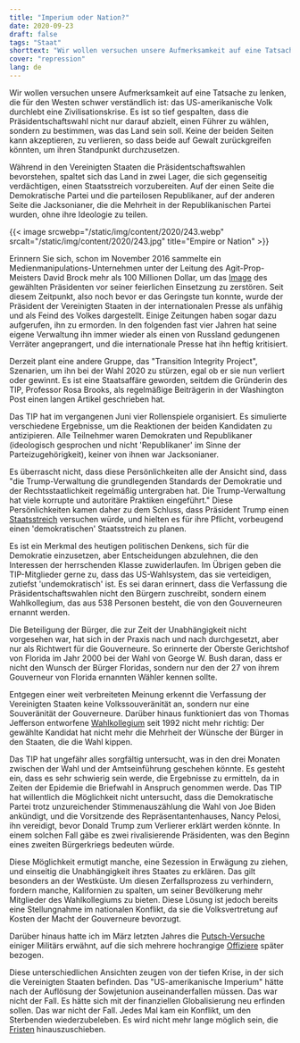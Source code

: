 ```yaml
---
title: "Imperium oder Nation?"
date: 2020-09-23
draft: false
tags: "Staat"
shorttext: "Wir wollen versuchen unsere Aufmerksamkeit auf eine Tatsache zu lenken, die für den Westen schwer verständlich ist."
cover: "repression"
lang: de
---
```


Wir wollen versuchen unsere Aufmerksamkeit auf eine Tatsache zu lenken, die für den Westen schwer verständlich ist: das US-amerikanische Volk durchlebt eine Zivilisationskrise. Es ist so tief gespalten, dass die Präsidentschaftswahl nicht nur darauf abzielt, einen Führer zu wählen, sondern zu bestimmen, was das Land sein soll. Keine der beiden Seiten kann akzeptieren, zu verlieren, so dass beide auf Gewalt zurückgreifen könnten, um ihren Standpunkt durchzusetzen.

Während in den Vereinigten Staaten die Präsidentschaftswahlen bevorstehen, spaltet sich das Land in zwei Lager, die sich gegenseitig verdächtigen, einen Staatsstreich vorzubereiten. Auf der einen Seite die Demokratische Partei und die parteilosen Republikaner, auf der anderen Seite die Jacksonianer, die die Mehrheit in der Republikanischen Partei wurden, ohne ihre Ideologie zu teilen.

{{< image srcwebp="/static/img/content/2020/243.webp" srcalt="/static/img/content/2020/243.jpg" title="Empire or Nation" >}}

Erinnern Sie sich, schon im November 2016 sammelte ein Medienmanipulations-Unternehmen unter der Leitung des Agit-Prop-Meisters David Brock mehr als 100 Millionen Dollar, um das [Image](https://www.voltairenet.org/article195462.html "Die Clinton-Maschine, um Donald Trump zu diskreditieren") des gewählten Präsidenten vor seiner feierlichen Einsetzung zu zerstören. Seit diesem Zeitpunkt, also noch bevor er das Geringste tun konnte, wurde der Präsident der Vereinigten Staaten in der internationalen Presse als unfähig und als Feind des Volkes dargestellt. Einige Zeitungen haben sogar dazu aufgerufen, ihn zu ermorden. In den folgenden fast vier Jahren hat seine eigene Verwaltung ihn immer wieder als einen von Russland gedungenen Verräter angeprangert, und die internationale Presse hat ihn heftig kritisiert.

Derzeit plant eine andere Gruppe, das "Transition Integrity Project", Szenarien, um ihn bei der Wahl 2020 zu stürzen, egal ob er sie nun verliert oder gewinnt. Es ist eine Staatsaffäre geworden, seitdem die Gründerin des TIP, Professor Rosa Brooks, als regelmäßige Beiträgerin in der Washington Post einen langen Artikel geschrieben hat.

Das TIP hat im vergangenen Juni vier Rollenspiele organisiert. Es simulierte verschiedene Ergebnisse, um die Reaktionen der beiden Kandidaten zu antizipieren. Alle Teilnehmer waren Demokraten und Republikaner (ideologisch gesprochen und nicht 'Republikaner' im Sinne der Parteizugehörigkeit), keiner von ihnen war Jacksonianer.

Es überrascht nicht, dass diese Persönlichkeiten alle der Ansicht sind, dass "die Trump-Verwaltung die grundlegenden Standards der Demokratie und der Rechtsstaatlichkeit regelmäßig untergraben hat. Die Trump-Verwaltung hat viele korrupte und autoritäre Praktiken eingeführt." Diese Persönlichkeiten kamen daher zu dem Schluss, dass Präsident Trump einen [Staatsstreich](/static/downloads/Preventing-a-Disrupted-Presidential-Election-and.pdf "Preventing a Disrupted Presidential Election and Transition") versuchen würde, und hielten es für ihre Pflicht, vorbeugend einen 'demokratischen' Staatsstreich zu planen.

Es ist ein Merkmal des heutigen politischen Denkens, sich für die Demokratie einzusetzen, aber Entscheidungen abzulehnen, die den Interessen der herrschenden Klasse zuwiderlaufen. Im Übrigen geben die TIP-Mitglieder gerne zu, dass das US-Wahlsystem, das sie verteidigen, zutiefst 'undemokratisch' ist. Es sei daran erinnert, dass die Verfassung die Präsidentschaftswahlen nicht den Bürgern zuschreibt, sondern einem Wahlkollegium, das aus 538 Personen besteht, die von den Gouverneuren ernannt werden.

Die Beteiligung der Bürger, die zur Zeit der Unabhängigkeit nicht vorgesehen war, hat sich in der Praxis nach und nach durchgesetzt, aber nur als Richtwert für die Gouverneure. So erinnerte der Oberste Gerichtshof von Florida im Jahr 2000 bei der Wahl von George W. Bush daran, dass er nicht den Wunsch der Bürger Floridas, sondern nur den der 27 von ihrem Gouverneur von Florida ernannten Wähler kennen sollte.

Entgegen einer weit verbreiteten Meinung erkennt die Verfassung der Vereinigten Staaten keine Volkssouveränität an, sondern nur eine Souveränität der Gouverneure. Darüber hinaus funktioniert das von Thomas Jefferson entworfene [Wahlkollegium](https://global.oup.com/academic/product/presidential-elections-and-majority-rule-9780190060152?cc=de&lang=en& "Presidential Elections and Majority Rule") seit 1992 nicht mehr richtig: Der gewählte Kandidat hat nicht mehr die Mehrheit der Wünsche der Bürger in den Staaten, die die Wahl kippen.

Das TIP hat ungefähr alles sorgfältig untersucht, was in den drei Monaten zwischen der Wahl und der Amtseinführung geschehen könnte. Es gesteht ein, dass es sehr schwierig sein werde, die Ergebnisse zu ermitteln, da in Zeiten der Epidemie die Briefwahl in Anspruch genommen werde. Das TIP hat willentlich die Möglichkeit nicht untersucht, dass die Demokratische Partei trotz unzureichender Stimmenauszählung die Wahl von Joe Biden ankündigt, und die Vorsitzende des Repräsentantenhauses, Nancy Pelosi, ihn vereidigt, bevor Donald Trump zum Verlierer erklärt werden könnte. In einem solchen Fall gäbe es zwei rivalisierende Präsidenten, was den Beginn eines zweiten Bürgerkriegs bedeuten würde.

Diese Möglichkeit ermutigt manche, eine Sezession in Erwägung zu ziehen, und einseitig die Unabhängigkeit ihres Staates zu erklären. Das gilt besonders an der Westküste. Um diesen Zerfallsprozess zu verhindern, fordern manche, Kalifornien zu spalten, um seiner Bevölkerung mehr Mitglieder des Wahlkollegiums zu bieten. Diese Lösung ist jedoch bereits eine Stellungnahme im nationalen Konflikt, da sie die Volksvertretung auf Kosten der Macht der Gouverneure bevorzugt.

Darüber hinaus hatte ich im März letzten Jahres die [Putsch-Versuche](https://www.voltairenet.org/article209580.html "Putschisten im Schatten des Coronavirus") einiger Militärs erwähnt, auf die sich mehrere hochrangige [Offiziere](https://www.voltairenet.org/article210206.html "Das Pentagon gegen Präsident Trump") später bezogen.

Diese unterschiedlichen Ansichten zeugen von der tiefen Krise, in der sich die Vereinigten Staaten befinden. Das "US-amerikanische Imperium" hätte nach der Auflösung der Sowjetunion auseinanderfallen müssen. Das war nicht der Fall. Es hätte sich mit der finanziellen Globalisierung neu erfinden sollen. Das war nicht der Fall. Jedes Mal kam ein Konflikt, um den Sterbenden wiederzubeleben. Es wird nicht mehr lange möglich sein, die [Fristen](https://www.voltairenet.org/article193851.html "Werden sich die Vereinigten Staaten reformieren oder zerreißen?") hinauszuschieben.

